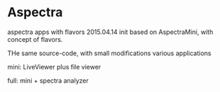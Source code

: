 # Aspectra
aspectra apps with flavors
2015.04.14 init
  based on AspectraMini, with concept of flavors. 
  
  THe same source-code, with small modifications various applications
  
  mini: LiveViewer plus file viewer
  
  full: mini + spectra analyzer
